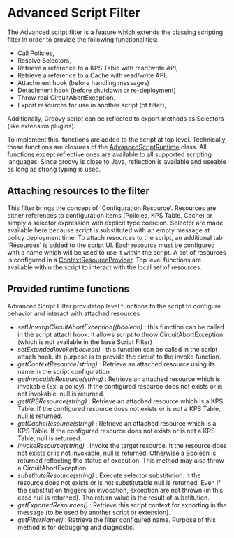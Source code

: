 # Advanced Script Filter

The Advanced script filter is a feature which extends the classing scripting filter in order to provide the following functionalities:
 - Call Policies,
 - Resolve Selectors,
 - Retrieve a reference to a KPS Table with read/write API,
 - Retrieve a reference to a Cache with read/write API,
 - Attachment hook (before handling messages)
 - Detachment hook (before shutdown or re-deployment)
 - Throw real CircuitAbortException.
 - Export resources for use in another script (of filter),

Additionally, Groovy script can be reflected to export methods as Selectors (like extension plugins).

To implement this, functions are added to the script at top level. Technically, those functions are closures of the [AdvancedScriptRuntime](../filter-devkit-runtime/src/main/java/com/vordel/circuit/filter/devkit/script/advanced/AdvancedScriptRuntime.java) class. All functions except reflective ones are available to all supported scripting languages. Since groovy is close to Java, reflection is available and useable as long as strong typing is used.

## Attaching resources to the filter

This filter brings the concept of 'Configuration Resource'. Resources are either references to configuration items (Policies, KPS Table, Cache) or simply a selector expression with explicit type coercion. Selector are made available here because script is substituted with an empty message at policy deployment time. To attach resources to the script, an additional tab 'Resources' is added to the script UI. Each resource must be configured with a name which will be used to use it within the script. A set of resources is configured in a [ContextResourceProvider](../filter-devkit-runtime/src/main/java/com/vordel/circuit/filter/devkit/context/resources/ContextResourceProvider.java). Top level functions are available within the script to interact with the local set of resources.

## Provided runtime functions

Advanced Script Filter providetop level functions to the script to configure behavior and interact with attached resources

 - *setUnwrapCircuitAbortException((boolean)* : this function can be called in the script attach hook. It allows script to throw CircuitAbortException (which is not available in the base Script Filter)
 - *setExtendedInvoke(boolean)* : this function can be called in the script attach hook. its purpose is to provide the circuit to the invoke function.
 - *getContextResource(string)* : Retrieve an attached resource using its name in the script configuration
 - *getInvocableResource(string)* : Retrieve an attached resource which is invokable (Ex: a policy). If the configured resource does not exists or is not invokable, null is returned.
 - *getKPSResource(string)* : Retrieve an attached resource which is a KPS Table. If the configured resource does not exists or is not a KPS Table, null is returned.
 - *getCacheResource(string)* : Retrieve an attached resource which is a KPS Table. If the configured resource does not exists or is not a KPS Table, null is returned.
 - *invokeResource(string)* : Invoke the target resource. It the resource does not exists or is not invokable, null is returned. Otherwise a Boolean is returned reflecting the status of execution. This method may also throw a CircuitAbortException.
 - *substituteResource(string)* : Execute selector substitution. It the resource does not exists or is not substitutable null is returned. Even if the substitution triggers an invocation, exception are not thrown (in this case null is returned). The return value is the result of substitution.
 - *getExportedResources()* : Retrieve this script context for exporting in the message (to be used by another script or extension).
 - *getFilterName()* : Retrieve the filter configured name. Purpose of this method is for debugging and diagnostic.

